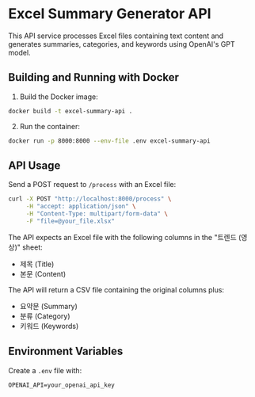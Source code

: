 # Excel Summary Generator API

This API service processes Excel files containing text content and generates summaries, categories, and keywords using OpenAI's GPT model.

## Building and Running with Docker

1. Build the Docker image:
```bash
docker build -t excel-summary-api .
```

2. Run the container:
```bash
docker run -p 8000:8000 --env-file .env excel-summary-api
```

## API Usage

Send a POST request to `/process` with an Excel file:

```bash
curl -X POST "http://localhost:8000/process" \
     -H "accept: application/json" \
     -H "Content-Type: multipart/form-data" \
     -F "file=@your_file.xlsx"
```

The API expects an Excel file with the following columns in the "트렌드 (영상)" sheet:
- 제목 (Title)
- 본문 (Content)

The API will return a CSV file containing the original columns plus:
- 요약문 (Summary)
- 분류 (Category)
- 키워드 (Keywords)

## Environment Variables

Create a `.env` file with:
```
OPENAI_API=your_openai_api_key
```

